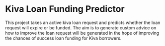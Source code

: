 
# Kiva Loan Funding Predictor

This project takes an active kiva loan request and predicts whether the loan request will expire or be funded. The aim is to generate custom advice on how to improve the loan request will be generated in the hope of improving the chances of success loan funding for Kiva borrowers. 

